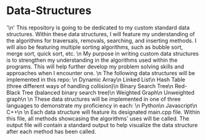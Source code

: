# Data-Structures
'\n'
This repository is going to be dedicated to my custom standard data structures. Within these data structures, I will feature my understanding of the algorithms for traversals, removals, searching, and inserting methods. I will also be featuring multiple sorting algorithms, such as bubble sort, merge sort, quick sort, etc. 
  \n
My purpose in writing custom data structures is to strengthen my understanding in the algorithms used within the programs. This will help further develop my problem solving skills and approaches when I encounter one. 
\n
The following data structures will be implemented in this repo:
\n
Dynamic Array\n
Linked List\n
Hash Table (three different ways of handling collision)\n
Binary Search Tree\n
Red-Black Tree (balanced binary search tree)\n
Weighted Graph\n
Unweighted graph\n
\n
These data structures will be implemented in one of three languages to demonstrate my proficiency in each:
\n
Python\n
Javascript\n
C++\n
\n
Each data structure will feature its designated main.cpp file. Within this file, all methods showcasing the algorithms' uses will be called. The output file will contain a standard output to help visualize the data structure after each method has been called. 
